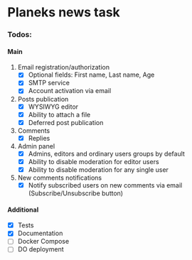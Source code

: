 # Planeks news task

### Todos:

#### Main

1. Email registration/authorization
    - [x] Optional fields: First name, Last name, Age
    - [x] SMTP service
    - [x] Account activation via email

2. Posts publication
    - [x] WYSIWYG editor
    - [x] Ability to attach a file
    - [x] Deferred post publication

3. Comments
    - [x] Replies

4. Admin panel
    - [x] Admins, editors and ordinary users groups by default
    - [x] Ability to disable moderation for editor users
    - [x] Ability to disable moderation for any single user
    
5. New comments notifications
    - [x] Notify subscribed users on new comments via email (Subscribe/Unsubscribe button)

#### Additional

- [x] Tests
- [x] Documentation
- [ ] Docker Compose
- [ ] DO deployment
